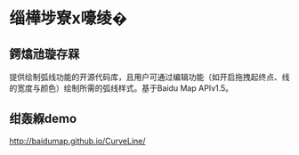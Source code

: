 缁樺埗寮х嚎绫�
========================

鍔熻兘璇存槑
--------------------------
提供绘制弧线功能的开源代码库，且用户可通过编辑功能（如开启拖拽起终点、线的宽度与颜色）绘制所需的弧线样式。基于Baidu Map APIv1.5。

绀轰緥demo
------------------------------
http://baidumap.github.io/CurveLine/

